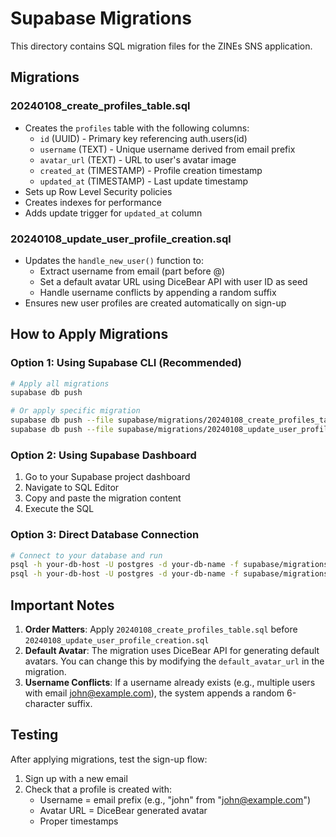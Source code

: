 # Supabase Migrations

This directory contains SQL migration files for the ZINEs SNS application.

## Migrations

### 20240108_create_profiles_table.sql
- Creates the `profiles` table with the following columns:
  - `id` (UUID) - Primary key referencing auth.users(id)
  - `username` (TEXT) - Unique username derived from email prefix
  - `avatar_url` (TEXT) - URL to user's avatar image
  - `created_at` (TIMESTAMP) - Profile creation timestamp
  - `updated_at` (TIMESTAMP) - Last update timestamp
- Sets up Row Level Security policies
- Creates indexes for performance
- Adds update trigger for `updated_at` column

### 20240108_update_user_profile_creation.sql
- Updates the `handle_new_user()` function to:
  - Extract username from email (part before @)
  - Set a default avatar URL using DiceBear API with user ID as seed
  - Handle username conflicts by appending a random suffix
- Ensures new user profiles are created automatically on sign-up

## How to Apply Migrations

### Option 1: Using Supabase CLI (Recommended)
```bash
# Apply all migrations
supabase db push

# Or apply specific migration
supabase db push --file supabase/migrations/20240108_create_profiles_table.sql
supabase db push --file supabase/migrations/20240108_update_user_profile_creation.sql
```

### Option 2: Using Supabase Dashboard
1. Go to your Supabase project dashboard
2. Navigate to SQL Editor
3. Copy and paste the migration content
4. Execute the SQL

### Option 3: Direct Database Connection
```bash
# Connect to your database and run
psql -h your-db-host -U postgres -d your-db-name -f supabase/migrations/20240108_create_profiles_table.sql
psql -h your-db-host -U postgres -d your-db-name -f supabase/migrations/20240108_update_user_profile_creation.sql
```

## Important Notes

1. **Order Matters**: Apply `20240108_create_profiles_table.sql` before `20240108_update_user_profile_creation.sql`
2. **Default Avatar**: The migration uses DiceBear API for generating default avatars. You can change this by modifying the `default_avatar_url` in the migration.
3. **Username Conflicts**: If a username already exists (e.g., multiple users with email john@example.com), the system appends a random 6-character suffix.

## Testing

After applying migrations, test the sign-up flow:
1. Sign up with a new email
2. Check that a profile is created with:
   - Username = email prefix (e.g., "john" from "john@example.com")
   - Avatar URL = DiceBear generated avatar
   - Proper timestamps